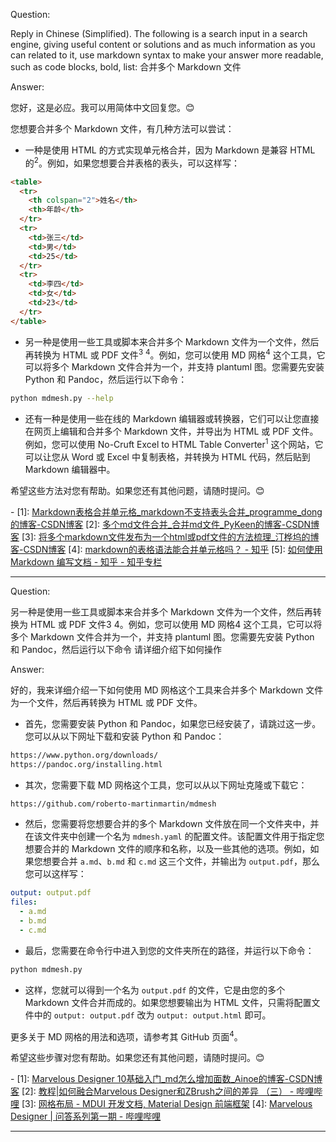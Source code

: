 Question:

Reply in Chinese (Simplified).
The following is a search input in a search engine, giving useful content or solutions and as much information as you can related to it, use markdown syntax to make your answer more readable, such as code blocks, bold, list:
合并多个 Markdown 文件

Answer:

您好，这是必应。我可以用简体中文回复您。😊

您想要合并多个 Markdown 文件，有几种方法可以尝试：

- 一种是使用 HTML 的方式实现单元格合并，因为 Markdown 是兼容 HTML 的<sup>2</sup>。例如，如果您想要合并表格的表头，可以这样写：

```html
<table>
  <tr>
    <th colspan="2">姓名</th>
    <th>年龄</th>
  </tr>
  <tr>
    <td>张三</td>
    <td>男</td>
    <td>25</td>
  </tr>
  <tr>
    <td>李四</td>
    <td>女</td>
    <td>23</td>
  </tr>
</table>
```

- 另一种是使用一些工具或脚本来合并多个 Markdown 文件为一个文件，然后再转换为 HTML 或 PDF 文件<sup>3</sup> <sup>4</sup>。例如，您可以使用 MD 网格<sup>4</sup> 这个工具，它可以将多个 Markdown 文件合并为一个，并支持 plantuml 图。您需要先安装 Python 和 Pandoc，然后运行以下命令：

```bash
python mdmesh.py --help
```

- 还有一种是使用一些在线的 Markdown 编辑器或转换器，它们可以让您直接在网页上编辑和合并多个 Markdown 文件，并导出为 HTML 或 PDF 文件。例如，您可以使用 No-Cruft Excel to HTML Table Converter<sup>1</sup> 这个网站，它可以让您从 Word 或 Excel 中复制表格，并转换为 HTML 代码，然后贴到 Markdown 编辑器中。

希望这些方法对您有帮助。如果您还有其他问题，请随时提问。😊

\-
\[1]: [Markdown表格合并单元格_markdown不支持表头合并_programme_dong的博客-CSDN博客](https://blog.csdn.net/qq_32042527/article/details/88084130)
\[2]: [多个md文件合并_合并md文件_PyKeen的博客-CSDN博客](https://blog.csdn.net/weixin_51609730/article/details/126168681)
\[3]: [将多个markdown文件发布为一个html或pdf文件的方法梳理_汀桦坞的博客-CSDN博客](https://blog.csdn.net/wiborgite/article/details/86530298)
\[4]: [markdown的表格语法能合并单元格吗？ - 知乎](https://www.zhihu.com/question/50267650)
\[5]: [如何使用Markdown 编写文档 - 知乎 - 知乎专栏](https://zhuanlan.zhihu.com/p/136440613)

<hr/>

Question:

另一种是使用一些工具或脚本来合并多个 Markdown 文件为一个文件，然后再转换为 HTML 或 PDF 文件3 4。例如，您可以使用 MD 网格4 这个工具，它可以将多个 Markdown 文件合并为一个，并支持 plantuml 图。您需要先安装 Python 和 Pandoc，然后运行以下命令
请详细介绍下如何操作

Answer:

好的，我来详细介绍一下如何使用 MD 网格这个工具来合并多个 Markdown 文件为一个文件，然后再转换为 HTML 或 PDF 文件。

- 首先，您需要安装 Python 和 Pandoc，如果您已经安装了，请跳过这一步。您可以从以下网址下载和安装 Python 和 Pandoc：

```bash
https://www.python.org/downloads/
https://pandoc.org/installing.html
```

- 其次，您需要下载 MD 网格这个工具，您可以从以下网址克隆或下载它：

```bash
https://github.com/roberto-martinmartin/mdmesh
```

- 然后，您需要将您想要合并的多个 Markdown 文件放在同一个文件夹中，并在该文件夹中创建一个名为 `mdmesh.yaml` 的配置文件。该配置文件用于指定您想要合并的 Markdown 文件的顺序和名称，以及一些其他的选项。例如，如果您想要合并 `a.md`、`b.md` 和 `c.md` 这三个文件，并输出为 `output.pdf`，那么您可以这样写：

```yaml
output: output.pdf
files:
  - a.md
  - b.md
  - c.md
```

- 最后，您需要在命令行中进入到您的文件夹所在的路径，并运行以下命令：

```bash
python mdmesh.py
```

- 这样，您就可以得到一个名为 `output.pdf` 的文件，它是由您的多个 Markdown 文件合并而成的。如果您想要输出为 HTML 文件，只需将配置文件中的 `output: output.pdf` 改为 `output: output.html` 即可。

更多关于 MD 网格的用法和选项，请参考其 GitHub 页面<sup>4</sup>。

希望这些步骤对您有帮助。如果您还有其他问题，请随时提问。😊

\-
\[1]: [Marvelous Designer 10基础入门_md怎么增加面数_Ainoe的博客-CSDN博客](https://blog.csdn.net/u012204304/article/details/103957665)
\[2]: [教程|如何融合Marvelous Designer和ZBrush之间的差异 （三） - 哔哩哔哩](https://www.bilibili.com/read/cv11197322)
\[3]: [网格布局 - MDUI 开发文档, Material Design 前端框架](https://www.mdui.org/docs/grid)
\[4]: [Marvelous Designer | 问答系列第一期 - 哔哩哔哩](https://www.bilibili.com/read/cv9615198)

<hr/>

